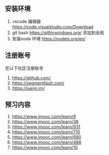 ## 安装环境
1.  vscode 编辑器  
https://code.visualstudio.com/Download
2.  git bash 
https://gitforwindows.org/
添加到全局
3. 安装node 环境
https://nodejs.org/en/

## 注册账号
在以下社区注册账号
1. https://github.com/
2. https://segmentfault.com/
3. https://juejin.im/

## 预习内容
1. https://www.imooc.com/learn/9
2. https://www.imooc.com/learn/36
3. https://www.imooc.com/learn/931
4. https://www.imooc.com/learn/710
5. https://www.imooc.com/learn/680
6. https://www.imooc.com/learn/488
7. https://www.imooc.com/learn/10
